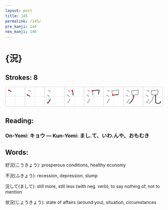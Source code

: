 ```yaml
---
layout: post
title: 145
permalink: /145/
pre_kanji: 144
nex_kanji: 146
---
```


# {況}

## Strokes: 8

<div class="stroke"><img src="../images/E6B381.png" /></div>

## Reading:

### On-Yomi: キョウ &mdash; Kun-Yomi: まし.て、いわ.んや、おもむき

## Words:

好況(こうきょう): prosperous conditions, healthy economy

不況(ふきょう): recession, depression, slump

況して(まして): still more, still less (with neg. verb), to say nothing of, not to mention

状況(じょうきょう): state of affairs (around you), situation, circumstances
